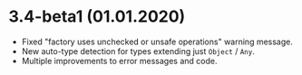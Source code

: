# 3.4-beta1 (01.01.2020)

* Fixed "factory uses unchecked or unsafe operations" warning message.
* New auto-type detection for types extending just `Object` / `Any`.
* Multiple improvements to error messages and code. 